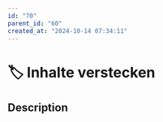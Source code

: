 ```yaml
---
id: "70"
parent_id: "60"
created_at: "2024-10-14 07:34:11"
---
```


# 🏷️ Inhalte verstecken

## Description


